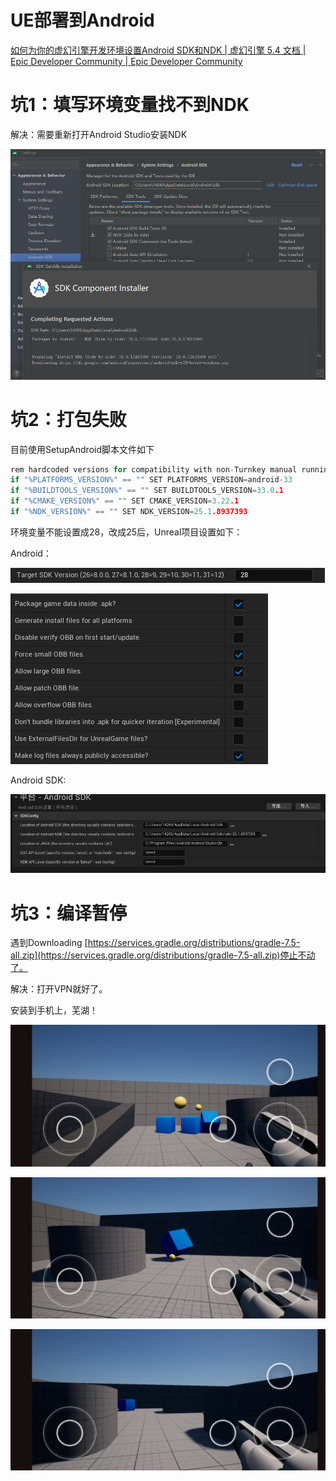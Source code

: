 # UE部署到Android

[如何为你的虚幻引擎开发环境设置Android SDK和NDK | 虚幻引擎 5.4 文档 | Epic Developer Community | Epic Developer Community](https://dev.epicgames.com/documentation/zh-cn/unreal-engine/advanced-setup-and-troubleshooting-guide-for-using-android-sdk?application_version=5.4)

# 坑1：填写环境变量找不到NDK

解决：需要重新打开Android Studio安装NDK

![{9B476D43-DD5A-4915-9761-BF733FC18E73}.png](UE%E9%83%A8%E7%BD%B2%E5%88%B0Android%2014220670131d80f4b8d0f6b155553a61/9B476D43-DD5A-4915-9761-BF733FC18E73.png)

# **坑2**：打包失败

目前使用SetupAndroid脚本文件如下

```cpp
rem hardcoded versions for compatibility with non-Turnkey manual running
if "%PLATFORMS_VERSION%" == "" SET PLATFORMS_VERSION=android-33
if "%BUILDTOOLS_VERSION%" == "" SET BUILDTOOLS_VERSION=33.0.1
if "%CMAKE_VERSION%" == "" SET CMAKE_VERSION=3.22.1
if "%NDK_VERSION%" == "" SET NDK_VERSION=25.1.8937393
```

环境变量不能设置成28，改成25后，Unreal项目设置如下：

Android：

![image.png](UE%E9%83%A8%E7%BD%B2%E5%88%B0Android%2014220670131d80f4b8d0f6b155553a61/image.png)

![{0B8A2F3A-8C53-4EE7-A11C-FE1050D96859}.png](UE%E9%83%A8%E7%BD%B2%E5%88%B0Android%2014220670131d80f4b8d0f6b155553a61/0B8A2F3A-8C53-4EE7-A11C-FE1050D96859.png)

Android SDK:

![{94CC86AC-D2F8-4801-A3DE-BC18B59E27B0}.png](UE%E9%83%A8%E7%BD%B2%E5%88%B0Android%2014220670131d80f4b8d0f6b155553a61/94CC86AC-D2F8-4801-A3DE-BC18B59E27B0.png)

# **坑3**：编译暂停

遇到Downloading [https://services.gradle.org/distributions/gradle-7.5-all.zip](https://services.gradle.org/distributions/gradle-7.5-all.zip)停止不动了。

解决：打开VPN就好了。

安装到手机上，芜湖！

![00.jpg](UE%E9%83%A8%E7%BD%B2%E5%88%B0Android%2014220670131d80f4b8d0f6b155553a61/00.jpg)

![01.jpg](UE%E9%83%A8%E7%BD%B2%E5%88%B0Android%2014220670131d80f4b8d0f6b155553a61/01.jpg)

![02.jpg](UE%E9%83%A8%E7%BD%B2%E5%88%B0Android%2014220670131d80f4b8d0f6b155553a61/02.jpg)